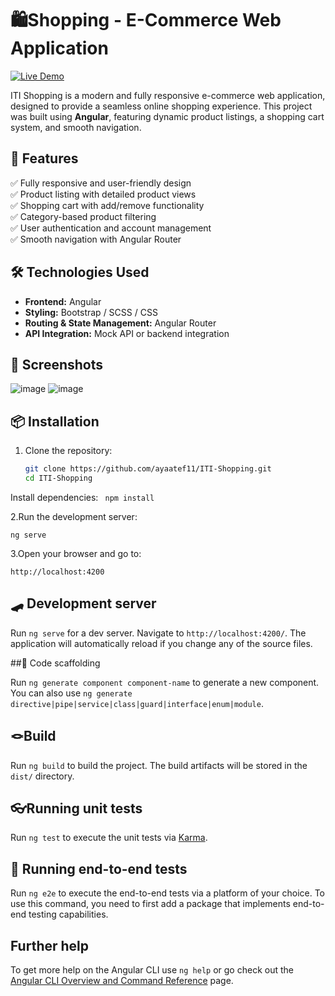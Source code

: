 # 🛍️Shopping - E-Commerce Web Application

[![Live Demo](https://img.shields.io/badge/Live%20Demo-Click%20Here-blue?style=for-the-badge)]([https://ayaatef11.github.io/ITI-Shopping/home](https://ayaatef11.github.io/ITI-Shopping/iti-project/))

ITI Shopping is a modern and fully responsive e-commerce web application, designed to provide a seamless online shopping experience. This project was built using **Angular**, featuring dynamic product listings, a shopping cart system, and smooth navigation.

## 🚀 Features
✅ Fully responsive and user-friendly design  
✅ Product listing with detailed product views  
✅ Shopping cart with add/remove functionality  
✅ Category-based product filtering  
✅ User authentication and account management  
✅ Smooth navigation with Angular Router  

## 🛠 Technologies Used
- **Frontend:** Angular  
- **Styling:** Bootstrap / SCSS / CSS  
- **Routing & State Management:** Angular Router  
- **API Integration:** Mock API or backend integration  

## 📸 Screenshots
![image](https://github.com/user-attachments/assets/5f1000ac-6fd1-4f95-851e-dd628d52d611)
![image](https://github.com/user-attachments/assets/536316a6-8391-4583-befe-27af7aa82123)

## 📦 Installation
1. Clone the repository:
   ```sh
   git clone https://github.com/ayaatef11/ITI-Shopping.git
   cd ITI-Shopping
   
Install dependencies:
    ```  npm install ```

2.Run the development server:
    
    
    ng serve
3.Open your browser and go to:

    http://localhost:4200
## 🛹 Development server

Run `ng serve` for a dev server. Navigate to `http://localhost:4200/`. The application will automatically reload if you change any of the source files.

##🤸 Code scaffolding

Run `ng generate component component-name` to generate a new component. You can also use `ng generate directive|pipe|service|class|guard|interface|enum|module`.

## 🪢Build

Run `ng build` to build the project. The build artifacts will be stored in the `dist/` directory.

## 👓Running unit tests

Run `ng test` to execute the unit tests via [Karma](https://karma-runner.github.io).

## 🎉 Running end-to-end tests

Run `ng e2e` to execute the end-to-end tests via a platform of your choice. To use this command, you need to first add a package that implements end-to-end testing capabilities.

## Further help

To get more help on the Angular CLI use `ng help` or go check out the [Angular CLI Overview and Command Reference](https://angular.dev/tools/cli) page.
